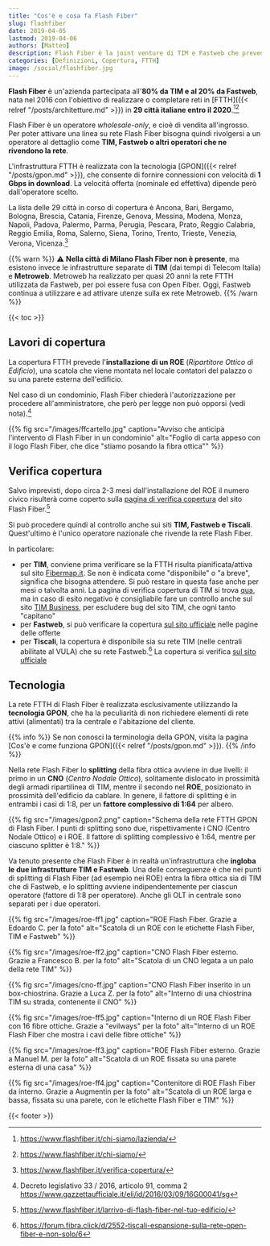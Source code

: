 ```yaml
---
title: "Cos'è e cosa fa Flash Fiber"
slug: flashfiber
date: 2019-04-05
lastmod: 2019-04-06
authors: [Matteo]
description: Flash Fiber è la joint venture di TIM e Fastweb che prevede la copertura in fibra ottica di 29 grandi città italiane entro il 2020.
categories: [Definizioni, Copertura, FTTH]
image: /social/flashfiber.jpg
---
```


**Flash Fiber** è un'azienda partecipata all'**80% da TIM e al 20% da Fastweb**, nata nel 2016 con l'obiettivo di realizzare o completare reti in [FTTH]({{< relref "/posts/architetture.md" >}}) in **29 città italiane entro il 2020**.[^ff1][^ff2]

Flash Fiber è un operatore *wholesale-only*, e cioè di vendita all'ingrosso. Per poter attivare una linea su rete Flash Fiber bisogna quindi rivolgersi a un operatore al dettaglio come **TIM, Fastweb o altri operatori che ne rivendono la rete**.

L'infrastruttura FTTH è realizzata con la tecnologia [GPON]({{< relref "/posts/gpon.md" >}}), che consente di fornire connessioni con velocità di **1 Gbps in download**. La velocità offerta (nominale ed effettiva) dipende però dall'operatore scelto.

La lista delle 29 città in corso di copertura è Ancona, Bari, Bergamo, Bologna, Brescia, Catania, Firenze, Genova, Messina, Modena, Monza, Napoli, Padova, Palermo, Parma, Perugia, Pescara, Prato, Reggio Calabria, Reggio Emilia, Roma, Salerno, Siena, Torino, Trento, Trieste, Venezia, Verona, Vicenza.[^ff3]

{{% warn %}}
⚠ **Nella città di Milano Flash Fiber non è presente**, ma esistono invece le infrastrutture separate di **TIM** (dai tempi di Telecom Italia) e **Metroweb**. Metroweb ha realizzato per quasi 20 anni la rete FTTH utilizzata da Fastweb, per poi essere fusa con Open Fiber. Oggi, Fastweb continua a utilizzare e ad attivare utenze sulla ex rete Metroweb.
{{% /warn %}}

{{< toc >}}

## Lavori di copertura

La copertura FTTH prevede l'**installazione di un ROE** (_Ripartitore Ottico di Edificio_), una scatola che viene montata nel locale contatori del palazzo o su una parete esterna dell'edificio.

Nel caso di un condominio, Flash Fiber chiederà l'autorizzazione per procedere all'amministratore, che però per legge non può opporsi (vedi nota).[^legge]

{{% fig src="/images/ffcartello.jpg" caption="Avviso che anticipa l'intervento di Flash Fiber in un condominio" alt="Foglio di carta appeso con il logo Flash Fiber, che dice \"stiamo posando la fibra ottica\"" %}}

## Verifica copertura

Salvo imprevisti, dopo circa 2-3 mesi dall'installazione del ROE il numero civico risulterà come coperto sulla [pagina di verifica copertura](https://www.flashfiber.it/copertura/) del sito Flash Fiber.[^ff4]

Si può procedere quindi al controllo anche sui siti **TIM, Fastweb e Tiscali**. Quest'ultimo è l'unico operatore nazionale che rivende la rete Flash Fiber.

In particolare:

- per **TIM**, conviene prima verificare se la FTTH risulta pianificata/attiva sul sito [Fibermap.it](https://fibermap.it). Se non è indicata come "disponibile" o "a breve", significa che bisogna attendere. Si può restare in questa fase anche per mesi o talvolta anni. La pagina di verifica copertura di TIM si trova [qua](https://www.tim.it/verifica-copertura), ma in caso di esito negativo è consigliabile fare un controllo anche sul sito [TIM Business](https://timbusiness.it/), per escludere bug del sito TIM, che ogni tanto "capitano"
- per **Fastweb**, si può verificare la copertura [sul sito ufficiale](https://www.fastweb.it/) nelle pagine delle offerte
- per **Tiscali**, la copertura è disponibile sia su rete TIM (nelle centrali abilitate al VULA) che su rete Fastweb.[^forum] La copertura si verifica [sul sito ufficiale](https://casa.tiscali.it/)

## Tecnologia

La rete FTTH di Flash Fiber è realizzata esclusivamente utilizzando la **tecnologia GPON**, che ha la peculiarità di non richiedere elementi di rete attivi (alimentati) tra la centrale e l'abitazione del cliente.

{{% info %}}
Se non conosci la terminologia della GPON, visita la pagina [Cos'è e come funziona GPON]({{< relref "/posts/gpon.md" >}}).
{{% /info %}}

Nella rete Flash Fiber lo **splitting** della fibra ottica avviene in due livelli: il primo in un **CNO** (_Centro Nodale Ottico_), solitamente dislocato in prossimità degli armadi ripartilinea di TIM, mentre il secondo nel **ROE**, posizionato in prossimità dell'edificio da cablare. In genere, il fattore di splitting è in entrambi i casi di 1:8, per un **fattore complessivo di 1:64** per albero.

{{% fig src="/images/gpon2.png" caption="Schema della rete FTTH GPON di Flash Fiber. I punti di splitting sono due, rispettivamente i CNO (Centro Nodale Ottico) e i ROE. Il fattore di splitting complessivo è 1:64, mentre per ciascuno splitter è 1:8." %}}

Va tenuto presente che Flash Fiber è in realtà un'infrastruttura che **ingloba le due infrastrutture TIM e Fastweb**. Una delle conseguenze è che nei punti di splitting di Flash Fiber (ad esempio nei ROE) entra la fibra ottica sia di TIM che di Fastweb, e lo splitting avviene indipendentemente per ciascun operatore (fattore di 1:8 per operatore). Anche gli OLT in centrale sono separati per i due operatori.

{{% fig src="/images/roe-ff1.jpg" caption="ROE Flash Fiber. Grazie a Edoardo C. per la foto" alt="Scatola di un ROE con le etichette Flash Fiber, TIM e Fastweb" %}}

{{% fig src="/images/roe-ff2.jpg" caption="CNO Flash Fiber esterno. Grazie a Francesco B. per la foto" alt="Scatola di un CNO legata a un palo della rete TIM" %}}

{{% fig src="/images/cno-ff.jpg" caption="CNO Flash Fiber inserito in un box-chiostrina. Grazie a Luca Z. per la foto" alt="Interno di una chiostrina TIM su strada, contenente il CNO" %}}

{{% fig src="/images/roe-ff5.jpg" caption="Interno di un ROE Flash Fiber con 16 fibre ottiche. Grazie a \"evilways\" per la foto" alt="Interno di un ROE Flash Fiber che mostra i cavi delle fibre ottiche" %}}

{{% fig src="/images/roe-ff3.jpg" caption="ROE Flash Fiber esterno. Grazie a Manuel M. per la foto" alt="Scatola di un ROE fissata su una parete esterna di una casa" %}}

{{% fig src="/images/roe-ff4.jpg" caption="Contenitore di ROE Flash Fiber da interno. Grazie a Augmentin per la foto" alt="Scatola di un ROE larga e bassa, fissata su una parete, con le etichette Flash Fiber e TIM" %}}

[^ff1]: https://www.flashfiber.it/chi-siamo/lazienda/
[^ff2]: https://www.flashfiber.it/chi-siamo/
[^ff3]: https://www.flashfiber.it/verifica-copertura/
[^ff4]: https://www.flashfiber.it/larrivo-di-flash-fiber-nel-tuo-edificio/
[^legge]: Decreto legislativo 33 / 2016, articolo 91, comma 2 https://www.gazzettaufficiale.it/eli/id/2016/03/09/16G00041/sg
[^forum]: https://forum.fibra.click/d/2552-tiscali-espansione-sulla-rete-open-fiber-e-non-solo/6

{{< footer >}}
